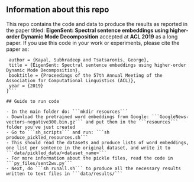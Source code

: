 ## Information about this repo

This repo contains the code and data to produce the results as reported in the paper titled: **EigenSent: Spectral sentence embeddings using higher-order Dynamic Mode Decomposition** accepted at **ACL 2019** as a long paper.
If you use this code in your work or experiments, please cite the paper as:

```@inproceedings{eigensent,
 author = {Kayal, Subhradeep and Tsatsaronis, George},
 title = {EigenSent: Spectral sentence embeddings using higher-order Dynamic Mode Decomposition},
 booktitle = {Proceedings of the 57th Annual Meeting of the Association for Computational Linguistics (ACL)},
 year = {2019}
}```

## Guide to run code

- In the main folder do: ```mkdir resources```
- Download the pretrained word embeddings from Google: ```GoogleNews-vectors-negative300.bin.gz``` and put them in the ```resources``` folder you've just created
- Go to ```sh_scripts``` and run: ```sh produce_pickled_resources.sh```
- This should read the datasets and produce lists of word embeddings, one list per sentence in the original dataset, and write it to ```data/pickled_data/<dataset_name>```
- For more information about the pickle files, read the code in ```py_files/sent2wv.py```
- Next, do ```sh runall.sh``` to produce all the necessary results written to text files in ```data/results/```
